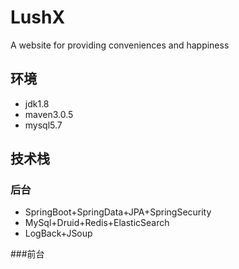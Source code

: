 # LushX
A website for providing conveniences and happiness


##  环境
- jdk1.8
- maven3.0.5
- mysql5.7

##  技术栈
### 后台
- SpringBoot+SpringData+JPA+SpringSecurity
- MySql+Druid+Redis+ElasticSearch
- LogBack+JSoup

###前台
